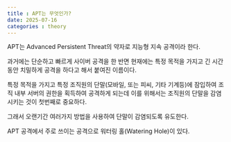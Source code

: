 ```yaml
---
title : APT는 무엇인가?
date: 2025-07-16
categories : theory
---
```


APT는 Advanced Persistent Threat의 약자로 지능형 지속 공격이라 한다.

과거에는 단순하고 빠르게 사이버 공격을 한 반면 현재에는 특정 목적을 가지고 긴 시간 동안 치밀하게 공격을 하다고 해서 붙여진 이름이다.

특정 목적을 가지고 특정 조직원의 단말(모바일, 또는 피씨, 기타 기계등)에 잠입하여 조직 내부 서버의 권한을 획득하여 공격하게 되는데 이를 위해서는 조직원의 단말을 감염시키는 것이 첫번째로 중요하다. 

그래서 오랜기간 여러가지 방법을 사용하여 단말이 감염되도록 유도한다.

APT 공격에서 주로 쓰이는 공격으로 워터링 홀(Watering Hole)이 있다.





